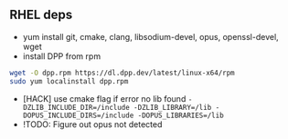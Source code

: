 ## RHEL deps
* yum install git, cmake, clang, libsodium-devel, opus, openssl-devel, wget
* install DPP from rpm
```sh
wget -O dpp.rpm https://dl.dpp.dev/latest/linux-x64/rpm
sudo yum localinstall dpp.rpm
```
* [HACK] use cmake flag if error no lib found `-DZLIB_INCLUDE_DIR=/include -DZLIB_LIBRARY=/lib -DOPUS_INCLUDE_DIRS=/include -DOPUS_LIBRARIES=/lib`
* !TODO: Figure out opus not detected
